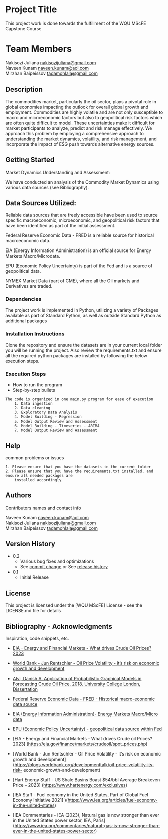 # Project Title

This project work is done towards the fulfillment of the WQU MScFE Capstone Course

# Team Members 

Nakisozi Juliana        nakisozijuliana@gmail.com     
Naveen Kunam            naveen.kunam@aol.com     
Mirzhan Baipeissov      tadamohlala@gmail.com

## Description

The commodities market, particularly the oil sector, plays a pivotal role in global economies impacting the outlook for overall global growth and employment. Commodities are highly volatile and are not only susceptible to macro and microeconomic factors but also to geopolitical risk factors which are often quite difficult to model. These uncertainties make it difficult for market participants to analyze, predict and risk manage effectively. We approach this problem by employing a comprehensive approach to understanding the market dynamics, volatility, and risk management, and incorporate the impact of ESG push towards alternative energy sources. 

## Getting Started

Market Dynamics Understanding and Assessment: 

We have conducted an analysis of the Commodity Market Dynamics using various data sources (see Bibliography). 

## Data Sources Utilized: 

Reliable data sources that are freely accessible have been used to source specific macroeconomic, microeconomic, and geopolitical risk factors that have been identified as part of the initial assessment.  

Federal Reserve Economic Data - FRED is a reliable source for historical macroeconomic data. 

EIA (Energy Information Administration) is an official source for Energy Markets Macro/Microdata. 

EPU (Economic Policy Uncertainty) is part of the Fed and is a source of geopolitical data. 	

NYMEX Market Data (part of CME), where all the Oil markets and Derivatives are traded. 

### Dependencies

The project work is implemented in Python, utilizing a variety of Packages available as part of Standard Python, as well as outside Standard Python as additional packages 

### Installation Instructions 

Clone the repository and ensure the datasets are in your current local folder you will be running the project. Also review the requirements.txt and ensure all the required python packages are installed
by following the below execution steps.

### Execution Steps

* How to run the program
* Step-by-step bullets
```
The code is organized in one main.py program for ease of execution
    1. Data ingestion
    2. Data cleaning
    3. Exploratory Data Analysis
    4. Model Building - Regression
    5. Model Output Review and Assessment
    6. Model Building - Timeseries - ARIMA
    7. Model Output Review and Assessment
```

## Help

common problems or issues
```
1. Please ensure that you have the datasets in the current folder
2. Please ensure that you have the requirements.txt installed, and ensure all needed packages are 
    installed accordingly
```

## Authors

Contributors names and contact info
  
Naveen Kunam            naveen.kunam@aol.com    
Nakisozi Juliana        nakisozijuliana@gmail.com   
Mirzhan Baipeissov      tadamohlala@gmail.com

## Version History

* 0.2
    * Various bug fixes and optimizations
    * See [commit change]() or See [release history]()
* 0.1
    * Initial Release

## License

This project is licensed under the [WQU MScFE] License - see the LICENSE.md file for details

## Bibliography - Acknowledgments

Inspiration, code snippets, etc.

* [EIA - Energy and Financial Markets - What drives Crude Oil Prices? 2023](https://eia.gov/finance/markets/crudeoil/spot_prices.php)

* [World Bank - Jun Rentschler - Oil Price Volatility - it’s risk on economic growth and development](https://blogs.worldbank.org/developmenttalk/oil-price-volatility-its-risk-economic-growth-and-development)

* [Alvi, Danish A. Application of Probabilistic Graphical Models in Forecasting Crude Oil Price. 2018. University College London, Dissertation](https://arxiv.org/abs/1804.10869)

* [Federal Reserve Economic Data - FRED - Historical macro-economic data source](https://fred.stlouisfed.org/)

* [EIA (Energy Information Administration)- Energy Markets Macro/Micro data](https://www.eia.gov/)

* [EPU (Economic Policy Uncertainty) - geopolitical data source within Fed](https://www.policyuncertainty.com/gpr.html)

* [EIA - Energy and Financial Markets - What drives Crude oil Prices? 2023] 
(https://eia.gov/finance/markets/crudeoil/spot_prices.php)

* [World Bank - Jun Rentschler - Oil Price Volatility - it’s risk on economic growth and development] (https://blogs.worldbank.org/developmenttalk/oil-price-volatility-its-risk- economic-growth-and-development)

* [Hart Energy Staff - US Shale Basins Boast $54/bbl Average Breakeven Price – 2023] (https://www.hartenergy.com/exclusives)

* [IEA Staff - Fuel economy in the United States, Part of Global Fuel Economy Initiative 2021] )(https://www.iea.org/articles/fuel-economy-in-the-united-states)

* [IEA Commentaries - IEA (2023), Natural gas is now stronger than ever in the United States power sector, IEA, Paris] (https://www.iea.org/commentaries/natural-gas-is-now-stronger-than-ever-in-the-united-states-power-sector)


